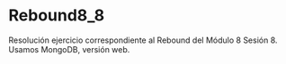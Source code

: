# Rebound8_8

Resolución ejercicio correspondiente al Rebound del Módulo 8 Sesión 8. Usamos MongoDB, versión web.
